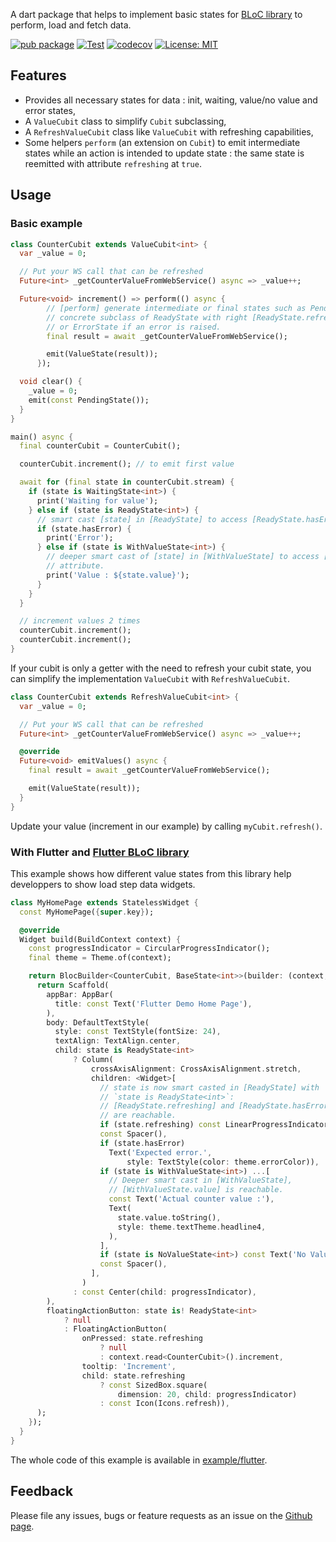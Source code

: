 A dart package that helps to implement basic states for [BLoC library](https://pub.dev/packages/bloc) to perform, load and fetch data.


[![pub package](https://img.shields.io/pub/v/value_cubit.svg)](https://pub.dev/packages/value_cubit)
[![Test](https://github.com/devobs/value_cubit/actions/workflows/test.yml/badge.svg)](https://github.com/devobs/value_cubit/actions/workflows/test.yml)
[![codecov](https://codecov.io/gh/devobs/value_cubit/branch/main/graph/badge.svg)](https://codecov.io/gh/devobs/value_cubit)
[![License: MIT](https://img.shields.io/badge/License-MIT-yellow.svg)](https://opensource.org/licenses/MIT)

## Features

* Provides all necessary states for data : init, waiting, value/no value and error states,
* A `ValueCubit` class to simplify `Cubit` subclassing,
* A `RefreshValueCubit` class like `ValueCubit` with refreshing capabilities,
* Some helpers `perform` (an extension on `Cubit`) to emit intermediate states while an action is intended to update state : the same state is reemitted with attribute `refreshing` at `true`.

## Usage

### Basic example

```dart
class CounterCubit extends ValueCubit<int> {
  var _value = 0;

  // Put your WS call that can be refreshed
  Future<int> _getCounterValueFromWebService() async => _value++;

  Future<void> increment() => perform(() async {
        // [perform] generate intermediate or final states such as PendingState,
        // concrete subclass of ReadyState with right [ReadyState.refreshing] value
        // or ErrorState if an error is raised.
        final result = await _getCounterValueFromWebService();

        emit(ValueState(result));
      });

  void clear() {
    _value = 0;
    emit(const PendingState());
  }
}

main() async {
  final counterCubit = CounterCubit();

  counterCubit.increment(); // to emit first value

  await for (final state in counterCubit.stream) {
    if (state is WaitingState<int>) {
      print('Waiting for value');
    } else if (state is ReadyState<int>) {
      // smart cast [state] in [ReadyState] to access [ReadyState.hasError] attribute
      if (state.hasError) {
        print('Error');
      } else if (state is WithValueState<int>) {
        // deeper smart cast of [state] in [WithValueState] to access [WithValueState.value]
        // attribute.
        print('Value : ${state.value}');
      }
    }
  }

  // increment values 2 times
  counterCubit.increment();
  counterCubit.increment();
}
```

If your cubit is only a getter with the need to refresh your cubit state, you can simplify the implementation `ValueCubit` with `RefreshValueCubit`.

```dart
class CounterCubit extends RefreshValueCubit<int> {
  var _value = 0;

  // Put your WS call that can be refreshed
  Future<int> _getCounterValueFromWebService() async => _value++;

  @override
  Future<void> emitValues() async {
    final result = await _getCounterValueFromWebService();

    emit(ValueState(result));
  }
}
```

Update your value (increment in our example) by calling `myCubit.refresh()`.

### With Flutter and [Flutter BLoC library](https://pub.dev/packages/flutter_bloc)

This example shows how different value states from this library help developpers to show load step data widgets.

```dart
class MyHomePage extends StatelessWidget {
  const MyHomePage({super.key});

  @override
  Widget build(BuildContext context) {
    const progressIndicator = CircularProgressIndicator();
    final theme = Theme.of(context);

    return BlocBuilder<CounterCubit, BaseState<int>>(builder: (context, state) {
      return Scaffold(
        appBar: AppBar(
          title: const Text('Flutter Demo Home Page'),
        ),
        body: DefaultTextStyle(
          style: const TextStyle(fontSize: 24),
          textAlign: TextAlign.center,
          child: state is ReadyState<int>
              ? Column(
                  crossAxisAlignment: CrossAxisAlignment.stretch,
                  children: <Widget>[
                    // state is now smart casted in [ReadyState] with
                    // `state is ReadyState<int>`:
                    // [ReadyState.refreshing] and [ReadyState.hasError]
                    // are reachable.
                    if (state.refreshing) const LinearProgressIndicator(),
                    const Spacer(),
                    if (state.hasError)
                      Text('Expected error.',
                          style: TextStyle(color: theme.errorColor)),
                    if (state is WithValueState<int>) ...[
                      // Deeper smart cast in [WithValueState],
                      // [WithValueState.value] is reachable.
                      const Text('Actual counter value :'),
                      Text(
                        state.value.toString(),
                        style: theme.textTheme.headline4,
                      ),
                    ],
                    if (state is NoValueState<int>) const Text('No Value'),
                    const Spacer(),
                  ],
                )
              : const Center(child: progressIndicator),
        ),
        floatingActionButton: state is! ReadyState<int>
            ? null
            : FloatingActionButton(
                onPressed: state.refreshing
                    ? null
                    : context.read<CounterCubit>().increment,
                tooltip: 'Increment',
                child: state.refreshing
                    ? const SizedBox.square(
                        dimension: 20, child: progressIndicator)
                    : const Icon(Icons.refresh)),
      );
    });
  }
}
```

The whole code of this example is available in [example/flutter](example/flutter).

## Feedback

Please file any issues, bugs or feature requests as an issue on the [Github page](https://github.com/devobs/value_cubit/issues).
